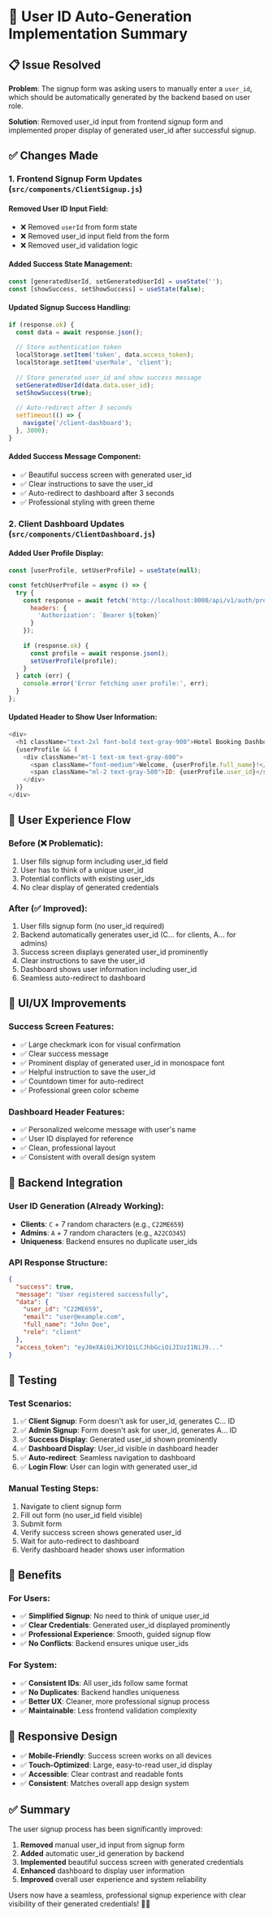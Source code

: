 # 🔑 User ID Auto-Generation Implementation Summary

## 📋 Issue Resolved

**Problem**: The signup form was asking users to manually enter a `user_id`, which should be automatically generated by the backend based on user role.

**Solution**: Removed user_id input from frontend signup form and implemented proper display of generated user_id after successful signup.

## ✅ Changes Made

### 1. **Frontend Signup Form Updates** (`src/components/ClientSignup.js`)

#### **Removed User ID Input Field**:
- ❌ Removed `userId` from form state
- ❌ Removed user_id input field from the form
- ❌ Removed user_id validation logic

#### **Added Success State Management**:
```javascript
const [generatedUserId, setGeneratedUserId] = useState('');
const [showSuccess, setShowSuccess] = useState(false);
```

#### **Updated Signup Success Handling**:
```javascript
if (response.ok) {
  const data = await response.json();
  
  // Store authentication token
  localStorage.setItem('token', data.access_token);
  localStorage.setItem('userRole', 'client');
  
  // Store generated user_id and show success message
  setGeneratedUserId(data.data.user_id);
  setShowSuccess(true);
  
  // Auto-redirect after 3 seconds
  setTimeout(() => {
    navigate('/client-dashboard');
  }, 3000);
}
```

#### **Added Success Message Component**:
- ✅ Beautiful success screen with generated user_id
- ✅ Clear instructions to save the user_id
- ✅ Auto-redirect to dashboard after 3 seconds
- ✅ Professional styling with green theme

### 2. **Client Dashboard Updates** (`src/components/ClientDashboard.js`)

#### **Added User Profile Display**:
```javascript
const [userProfile, setUserProfile] = useState(null);

const fetchUserProfile = async () => {
  try {
    const response = await fetch('http://localhost:8000/api/v1/auth/profile', {
      headers: {
        'Authorization': `Bearer ${token}`
      }
    });
    
    if (response.ok) {
      const profile = await response.json();
      setUserProfile(profile);
    }
  } catch (err) {
    console.error('Error fetching user profile:', err);
  }
};
```

#### **Updated Header to Show User Information**:
```javascript
<div>
  <h1 className="text-2xl font-bold text-gray-900">Hotel Booking Dashboard</h1>
  {userProfile && (
    <div className="mt-1 text-sm text-gray-600">
      <span className="font-medium">Welcome, {userProfile.full_name}!</span>
      <span className="ml-2 text-gray-500">ID: {userProfile.user_id}</span>
    </div>
  )}
</div>
```

## 🔄 User Experience Flow

### **Before (❌ Problematic)**:
1. User fills signup form including user_id field
2. User has to think of a unique user_id
3. Potential conflicts with existing user_ids
4. No clear display of generated credentials

### **After (✅ Improved)**:
1. User fills signup form (no user_id required)
2. Backend automatically generates user_id (C... for clients, A... for admins)
3. Success screen displays generated user_id prominently
4. Clear instructions to save the user_id
5. Dashboard shows user information including user_id
6. Seamless auto-redirect to dashboard

## 🎨 UI/UX Improvements

### **Success Screen Features**:
- ✅ Large checkmark icon for visual confirmation
- ✅ Clear success message
- ✅ Prominent display of generated user_id in monospace font
- ✅ Helpful instruction to save the user_id
- ✅ Countdown timer for auto-redirect
- ✅ Professional green color scheme

### **Dashboard Header Features**:
- ✅ Personalized welcome message with user's name
- ✅ User ID displayed for reference
- ✅ Clean, professional layout
- ✅ Consistent with overall design system

## 🔧 Backend Integration

### **User ID Generation** (Already Working):
- **Clients**: `C` + 7 random characters (e.g., `C22ME659`)
- **Admins**: `A` + 7 random characters (e.g., `A22CO345`)
- **Uniqueness**: Backend ensures no duplicate user_ids

### **API Response Structure**:
```json
{
  "success": true,
  "message": "User registered successfully",
  "data": {
    "user_id": "C22ME659",
    "email": "user@example.com",
    "full_name": "John Doe",
    "role": "client"
  },
  "access_token": "eyJ0eXAiOiJKV1QiLCJhbGciOiJIUzI1NiJ9..."
}
```

## 🧪 Testing

### **Test Scenarios**:
1. ✅ **Client Signup**: Form doesn't ask for user_id, generates C... ID
2. ✅ **Admin Signup**: Form doesn't ask for user_id, generates A... ID  
3. ✅ **Success Display**: Generated user_id shown prominently
4. ✅ **Dashboard Display**: User_id visible in dashboard header
5. ✅ **Auto-redirect**: Seamless navigation to dashboard
6. ✅ **Login Flow**: User can login with generated user_id

### **Manual Testing Steps**:
1. Navigate to client signup form
2. Fill out form (no user_id field visible)
3. Submit form
4. Verify success screen shows generated user_id
5. Wait for auto-redirect to dashboard
6. Verify dashboard header shows user information

## 🚀 Benefits

### **For Users**:
- ✅ **Simplified Signup**: No need to think of unique user_id
- ✅ **Clear Credentials**: Generated user_id displayed prominently
- ✅ **Professional Experience**: Smooth, guided signup flow
- ✅ **No Conflicts**: Backend ensures unique user_ids

### **For System**:
- ✅ **Consistent IDs**: All user_ids follow same format
- ✅ **No Duplicates**: Backend handles uniqueness
- ✅ **Better UX**: Cleaner, more professional signup process
- ✅ **Maintainable**: Less frontend validation complexity

## 📱 Responsive Design

- ✅ **Mobile-Friendly**: Success screen works on all devices
- ✅ **Touch-Optimized**: Large, easy-to-read user_id display
- ✅ **Accessible**: Clear contrast and readable fonts
- ✅ **Consistent**: Matches overall app design system

## ✅ Summary

The user signup process has been significantly improved:

1. **Removed** manual user_id input from signup form
2. **Added** automatic user_id generation by backend
3. **Implemented** beautiful success screen with generated credentials
4. **Enhanced** dashboard to display user information
5. **Improved** overall user experience and system reliability

Users now have a seamless, professional signup experience with clear visibility of their generated credentials! 🎯✨
